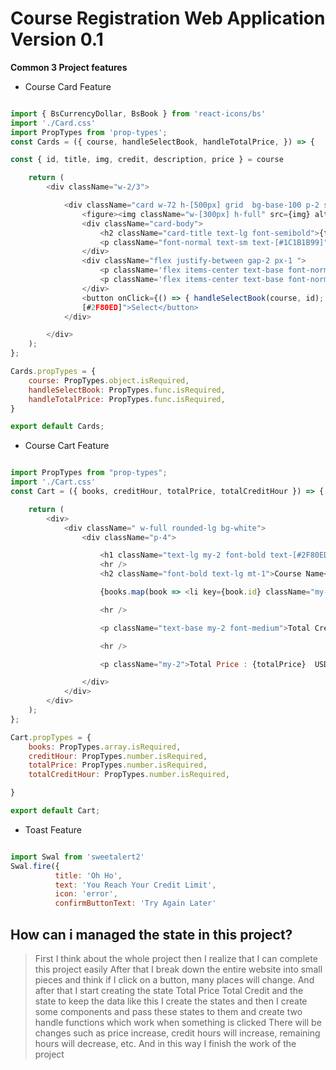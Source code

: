 # Course Registration Web Application Version 0.1

**Common 3 Project features**

 - Course Card Feature

```Javascript

import { BsCurrencyDollar, BsBook } from 'react-icons/bs'
import './Card.css'
import PropTypes from 'prop-types';
const Cards = ({ course, handleSelectBook, handleTotalPrice, }) => {

const { id, title, img, credit, description, price } = course

    return (
        <div className="w-2/3">

            <div className="card w-72 h-[500px] grid  bg-base-100 p-2 shadow-xl">
                <figure><img className="w-[300px] h-full" src={img} alt="Shoes" /></figure>
                <div className="card-body">
                    <h2 className="card-title text-lg font-semibold">{title}</h2>
                    <p className="font-normal text-sm text-[#1C1B1B99]">{description.slice(0, 100)}...</p>
                </div>
                <div className="flex justify-between gap-2 px-1 ">
                    <p className='flex items-center text-base font-normal text-[#1C1B1B99] gap-2'><span><BsCurrencyDollar /></span> Price : {price} </p>
                    <p className='flex items-center text-base font-normal text-[#1C1B1B99] gap-2'><span><BsBook /></span> Credit : {credit} hr  </p>
                </div>
                <button onClick={() => { handleSelectBook(course, id); handleTotalPrice(price, credit, id); }} className="btn text-lg font-semibold text-white hover:bg-blue-800 w-70 bg- 
                [#2F80ED]">Select</button>
            </div>

        </div>
    );
};

Cards.propTypes = {
    course: PropTypes.object.isRequired,
    handleSelectBook: PropTypes.func.isRequired,
    handleTotalPrice: PropTypes.func.isRequired,
}

export default Cards;

```

- Course Cart Feature

```Javascript

import PropTypes from "prop-types";
import './Cart.css'
const Cart = ({ books, creditHour, totalPrice, totalCreditHour }) => {

    return (
        <div>
            <div className=" w-full rounded-lg bg-white">
                <div className="p-4">

                    <h1 className="text-lg my-2 font-bold text-[#2F80ED]">Credit Hour Remaining {creditHour} hr</h1>
                    <hr />
                    <h2 className="font-bold text-lg mt-1">Course Name</h2>

                    {books.map(book => <li key={book.id} className="my-2 text-base font-normal text-[#1C1B1B99] list-decimal">{book.title}</li>)}

                    <hr />

                    <p className="text-base my-2 font-medium">Total Credit Hour : {totalCreditHour} </p>

                    <hr />

                    <p className="my-2">Total Price : {totalPrice}  USD</p>

                </div>
            </div>
        </div>
    );
};

Cart.propTypes = {
    books: PropTypes.array.isRequired,
    creditHour: PropTypes.number.isRequired,
    totalPrice: PropTypes.number.isRequired,
    totalCreditHour: PropTypes.number.isRequired,

}

export default Cart;

```

- Toast Feature

```Javascript

import Swal from 'sweetalert2'
Swal.fire({
          title: 'Oh Ho',
          text: 'You Reach Your Credit Limit',
          icon: 'error',
          confirmButtonText: 'Try Again Later'

```

## How can i managed the state in this project?
> First I think about the whole project then I realize that I can complete this project easily
> After that I break down the entire website into small pieces and think if I click on a button, many places will change.
> And after that I start creating the state Total Price Total Credit and the state to keep the data like this I create the states and then I create some components and pass these states to them and create two handle functions which work when something is clicked There will be changes such as price increase, credit hours will increase, remaining hours will decrease, etc. And in this way I finish the work of the project


